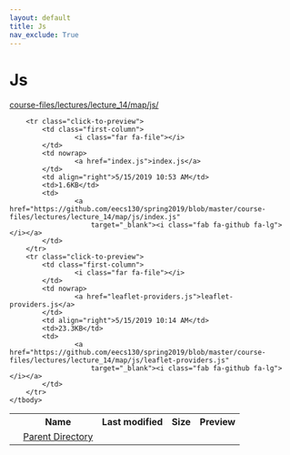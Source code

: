 ```yaml
---
layout: default
title: Js
nav_exclude: True
---
```


# Js

[course-files/lectures/lecture_14/map/js/](.)

<table class="tbl-files">
    <tbody>
        <tr>
            <th valign="top"></th>
            <th>Name</th>
            <th>Last modified</th>
            <th>Size</th>
            <th>Preview</th>
        </tr>
        <tr>
            <td valign="top">
                <i class="fa fa-folder-open"></i>
            </td>
            <td><a href="../">Parent Directory</a></td>
            <td>&nbsp;</td>
            <td>&nbsp;</td>
            <td>&nbsp;</td>
        </tr>

        <tr class="click-to-preview">
            <td class="first-column">
                    <i class="far fa-file"></i>
            </td>
            <td nowrap>
                    <a href="index.js">index.js</a>
            </td>
            <td align="right">5/15/2019 10:53 AM</td>
            <td>1.6KB</td>
            <td>
                    <a href="https://github.com/eecs130/spring2019/blob/master/course-files/lectures/lecture_14/map/js/index.js"
                        target="_blank"><i class="fab fa-github fa-lg"></i></a>
            </td>
        </tr>
        <tr class="click-to-preview">
            <td class="first-column">
                    <i class="far fa-file"></i>
            </td>
            <td nowrap>
                    <a href="leaflet-providers.js">leaflet-providers.js</a>
            </td>
            <td align="right">5/15/2019 10:14 AM</td>
            <td>23.3KB</td>
            <td>
                    <a href="https://github.com/eecs130/spring2019/blob/master/course-files/lectures/lecture_14/map/js/leaflet-providers.js"
                        target="_blank"><i class="fab fa-github fa-lg"></i></a>
            </td>
        </tr>
    </tbody>
</table>

